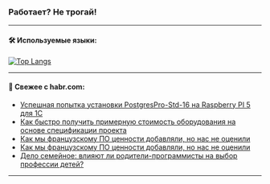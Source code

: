 ### Работает? Не трогай!

---
<!--
#### 🛠️ Technical stack:

![Java](https://img.shields.io/badge/Java-informational?logo=Oracle&style=flat&logoColor=white&color=FF4500)
![Kotlin](https://img.shields.io/badge/Kotlin-informational?logo=Kotlin&style=flat&logoColor=white&color=774D97)
![TS](https://img.shields.io/badge/TypeScript-informational?logo=typeScript&style=flat&logoColor=black&color=017acc)
![Python](https://img.shields.io/badge/Python-informational?logo=Python&style=flat&logoColor=black&color=ffdd54) <br>
![Spring](https://img.shields.io/badge/Spring-informational?logo=Spring&style=flat&logoColor=white&color=6DB33F) 
![SpringBoot](https://img.shields.io/badge/SpringBoot-informational?logo=SpringBoot&style=flat&logoColor=white&color=6DB33F)
![Nest](https://img.shields.io/badge/NestJS-informational?logo=NestJS&style=flat&logoColor=white&color=E0234E) 
![NodeJS](https://img.shields.io/badge/NodeJS-informational?logo=node.js&style=flat&logoColor=white&color=70A760)<br>
![PostgreSQL](https://img.shields.io/badge/PostgreSQL-informational?logo=PostgreSQL&style=flat&logoColor=white&color=DAA520)
![MongoDB](https://img.shields.io/badge/MongoDB-informational?logo=MongoDB&style=flat&logoColor=white&color=870000)
![Apache](https://img.shields.io/badge/Apache-informational?logo=apache&style=flat&logoColor=white&color=f74e28)

___ 
-->

#### 🛠️ Используемые языки:

[![Top Langs](https://github-readme-stats-u2qms2cxw-advtsettinggmailcoms-projects.vercel.app/api/top-langs/?username=zloylis&langs_count=10&hide_title=true&title_color=e6edf3&size_weight=0.5&count_weight=0.5&layout=compact&hide_progress=true&hide_border=true&theme=dracula)](https://github.com/zloylis)

<!---


####  :octocat:&nbsp;&nbsp; Статистика:

![GitHub stats](https://github-readme-stats-u2qms2cxw-advtsettinggmailcoms-projects.vercel.app/api?username=zloylis&show_icons=true&hide_border=true&theme=dracula&title_color=e6edf3&include_all_commits=true&count_private=true&hide_rank=false&hide_title=true&rank_icon=github)
-->
---

#### 💬 Свежее с habr.com:

<!-- BLOG-POST-LIST:START -->
- [Успешная попытка установки PostgresPro-Std-16 на Raspberry PI 5 для 1С](https://habr.com/ru/articles/841676/?utm_source=habrahabr&utm_medium=rss&utm_campaign=841676)
- [Как быстро получить примерную стоимость оборудования на основе спецификации проекта](https://habr.com/ru/articles/837616/?utm_source=habrahabr&utm_medium=rss&utm_campaign=837616)
- [Как мы французскому ПО ценности добавляли, но нас не оценили](https://habr.com/ru/articles/841764/?utm_source=habrahabr&utm_medium=rss&utm_campaign=841764)
- [Как мы французскому ПО ценности добавляли, но нас не оценили](https://habr.com/ru/articles/841762/?utm_source=habrahabr&utm_medium=rss&utm_campaign=841762)
- [Дело семейное: влияют ли родители-программисты на выбор профессии детей?](https://habr.com/ru/companies/pixel_study/articles/841758/?utm_source=habrahabr&utm_medium=rss&utm_campaign=841758)
<!-- BLOG-POST-LIST:END -->

---
